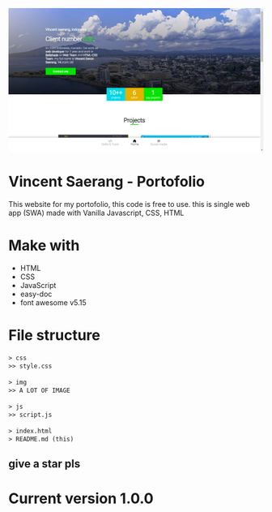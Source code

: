 ![web-view](./img/web-view.png)

# Vincent Saerang - Portofolio
This website for my portofolio, this code is free to use.
this is single web app (SWA) made with Vanilla Javascript, CSS, HTML 

# Make with
- HTML
- CSS
- JavaScript
- easy-doc
- font awesome v5.15

# File structure
```
> css
>> style.css

> img
>> A LOT OF IMAGE

> js
>> script.js

> index.html
> README.md (this)
```

## give a star pls

# Current version 1.0.0